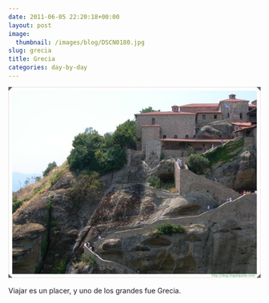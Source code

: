 ```yaml
---
date: 2011-06-05 22:20:18+00:00
layout: post
image:
  thumbnail: /images/blog/DSCN0180.jpg
slug: grecia
title: Grecia
categories: day-by-day
---
```


[![](/images/blog/DSCN0180.jpg)](/images/blog/DSCN0180.jpg)

Viajar es un placer, y uno de los grandes fue Grecia.
